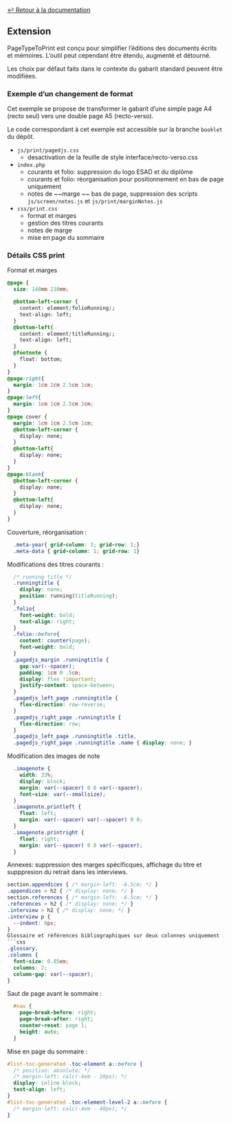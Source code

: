 [↩ Retour à la documentation](index.md)

## Extension

PageTypeToPrint est conçu pour simplifier l’éditions des documents écrits et mémoires. L’outil peut cependant être étendu, augmenté et détourné.

Les choix par défaut faits dans le contexte du gabarit standard peuvent être modifiées. 

### Exemple d’un changement de format

Cet exemple se propose de transformer le gabarit d’une simple page A4 (recto seul) vers une double page A5 (recto-verso).

Le code correspondant à cet exemple est accessible sur la branche `booklet` du dépôt. 

- `js/print/pagedjs.css`
  - desactivation de la feuille de style interface/recto-verso.css
- `index.php`
  - courants et folio: suppression du logo ESAD et du diplôme
  - courants et folio: réorganisation pour positionnement en bas de page uniquement
  - notes de ~~marge ~~ bas de page, suppression des scripts `js/screen/notes.js` et `js/print/marginNotes.js` 
- `css/print.css`
  - format et marges  
  - gestion des titres courants 
  - notes de marge 
  - mise en page du sommaire 

### Détails CSS print

Format et marges
```css
@page {
  size: 148mm 210mm;

  @bottom-left-corner {
    content: element(folioRunning);
    text-align: left;
  }
  @bottom-left{
    content: element(titleRunning);
    text-align: left;
  }
  @footnote {
    float: bottom;
  }
}  
@page:right{
  margin: 1cm 2cm 2.5cm 1cm;
}
@page:left{
  margin: 1cm 1cm 2.5cm 2cm;
}
@page cover {
  margin: 1cm 1cm 2.5cm 1cm;    
  @bottom-left-corner {
    display: none;
  }
  @bottom-left{
    display: none;
  }
}
@page:blank{
  @bottom-left-corner {
    display: none;
  }
  @bottom-left{
    display: none;
  }
}
```

Couverture, réorganisation :
```css
  .meta-year{ grid-column: 3; grid-row: 1;}
  .meta-data { grid-column: 1; grid-row: 1}
```
Modifications des titres courants : 
```css
  /* running title */
  .runningtitle {
    display: none;
    position: running(titleRunning);
  }
  .folio{
    font-weight: bold;
    text-align: right;
  }
  .folio::before{
    content: counter(page);
    font-weight: bold;
  }
  .pagedjs_margin .runningtitle {
    gap:var(--spacer);
    padding: 1cm 0 .5cm;
    display: flex !important;
    justify-content: space-between;
  }
  .pagedjs_left_page .runningtitle {
    flex-direction: row-reverse;
  }
  .pagedjs_right_page .runningtitle {
    flex-direction: row;
  }
  .pagedjs_left_page .runningtitle .title,
  .pagedjs_right_page .runningtitle .name { display: none; }
```

Modification des images de note
```css
  .imagenote {
    width: 33%;
    display: block;
    margin: var(--spacer) 0 0 var(--spacer);
    font-size: var(--smallsize);    
  }
  .imagenote.printleft {
    float: left;
    margin: var(--spacer) var(--spacer) 0 0;
  }
  .imagenote.printright {
    float: right;
    margin: var(--spacer) 0 0 var(--spacer);
  }
```

Annexes: suppression des marges spécificques, affichage du titre et supppresion du retrait dans les interviews.
```css
section.appendices { /* margin-left: -6.5cm; */ }
.appendices > h2 { /* display: none; */ }
section.references { /* margin-left: -6.5cm; */ }
.references > h2 { /* display: none; */ }
.interview > h2 { /* display: none; */ }
.interview p {
  --indent: 0px;
}
Glossaire et références bibliographiques sur deux colonnes uniquement :
```css
.glossary,
.columns {
  font-size: 0.85em;
  columns: 2;
  column-gap: var(--spacer);
}
```

Saut de page avant le sommaire :
```css
  #nav {
    page-break-before: right;
    page-break-after: right;
    counter-reset: page 1;
    height: auto;
  }
```
Mise en page du sommaire :
```css
#list-toc-generated .toc-element a::before {
  /* position: absolute; */
  /* margin-left: calc(-4em - 20px); */
  display: inline-block;
  text-align: left;
}
#list-toc-generated .toc-element-level-2 a::before {
  /* margin-left: calc(-4em - 40px); */
}
```
